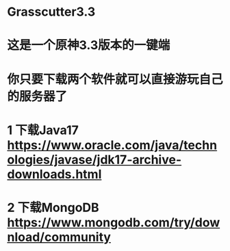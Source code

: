 # Grasscutter3.3
# 这是一个原神3.3版本的一键端
# 你只要下载两个软件就可以直接游玩自己的服务器了
# 1 下载Java17        https://www.oracle.com/java/technologies/javase/jdk17-archive-downloads.html
# 2 下载MongoDB         https://www.mongodb.com/try/download/community

